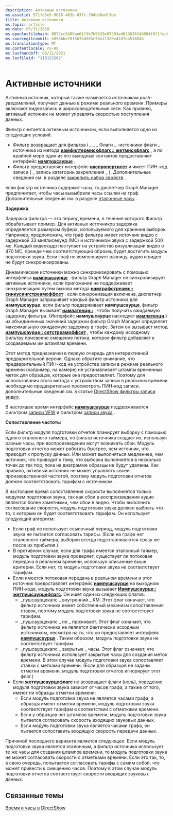 ```yaml
---
description: Активные источники
ms.assetid: 571fe5e5-9616-463b-837c-f8dbb8adf1be
title: Активные источники
ms.topic: article
ms.date: 05/31/2018
ms.openlocfilehash: 8872cc5489ae61f3b7b9629e97303ad033630346094f8f1faa013f5da81d9142
ms.sourcegitcommit: e858bbe701567d4583c50a11326e42d7ea51804b
ms.translationtype: MT
ms.contentlocale: ru-RU
ms.lasthandoff: 08/11/2021
ms.locfileid: "118153202"
---
```

# <a name="live-sources"></a>Активные источники

Активный источник, который также называется *источником push-уведомлений*, получает данные в режиме реального времени. Примеры включают видеозапись и широковещательные сети. Как правило, активный источник не может управлять скоростью поступления данных.

Фильтр считается активным источником, если выполняется одно из следующих условий.

-   Фильтр возвращает для фильтра i \_ \_ \_ Флаги \_ -источники флаги \_ источника из метода [**иамфилтермискфлагс:: жетмискфлагс**](/windows/desktop/api/Strmif/nf-strmif-iamfiltermiscflags-getmiscflags) , а по крайней мере один из его выходных контактов предоставляет интерфейс [**иампушсаурце**](/windows/desktop/api/Strmif/nn-strmif-iampushsource) .
-   Фильтр предоставляет интерфейс [**икспропертисет**](ikspropertyset.md) и имеет ПИН-код записи ( \_ запись категории закрепления \_ ). Дополнительные сведения см. в разделе [закрепить набор свойств](pin-property-set.md) .

если фильтр источника содержит часы, то диспетчер Graph Manager предпочитает, чтобы часы вывыбрали часы ссылки на граф. Дополнительные сведения см. в разделе [эталонные часы](reference-clocks.md) .

**Задержка**

Задержка фильтра — это период времени, в течение которого Фильтр обрабатывает пример. Для активных источников задержка определяется размером буфера, используемого для хранения выборок. Например, предположим, что граф фильтра имеет источник видео с задержкой 33 миллисекунд (МС) и источником звука с задержкой 500 мс. Каждый видеокадр поступает на устройство визуализации видео о 470 МС, прежде чем соответствующий образец будет достигить модуль подготовки звука. Если граф не компенсирует разницу, аудио и видео не будут синхронизированы.

Динамические источники можно синхронизировать с помощью интерфейса [**иампушсаурце**](/windows/desktop/api/Strmif/nn-strmif-iampushsource) . фильтр Graph Manager не синхронизирует активные источники, если приложение не поддерживает синхронизацию путем вызова метода [**иамграфстреамс:: синкусингстреамоффсет**](/windows/desktop/api/Strmif/nf-strmif-iamgraphstreams-syncusingstreamoffset) . если синхронизация включена, диспетчер Graph Manager запрашивает каждый фильтр источника для **иампушсаурце**. если фильтр поддерживает **иампушсаурце**, фильтр Graph Manager вызывает [**иамлатенци::**](/windows/desktop/api/Strmif/nf-strmif-iamlatency-getlatency) , чтобы получить ожидаемую задержку фильтра. (Интерфейс **иампушсаурце** наследует [**иамлатенци**](/windows/desktop/api/Strmif/nn-strmif-iamlatency).) из объединенных значений задержки фильтр Graph Manager определяет максимальную ожидаемую задержку в графе. Затем он вызывает метод [**иампушсаурце:: сетстреамоффсет**](/windows/desktop/api/Strmif/nf-strmif-iampushsource-setstreamoffset) , чтобы каждому исходному фильтру присвоено смещение потока, которое фильтр добавляет к создаваемым им штампам времени.

Этот метод предназначен в первую очередь для интерактивной предварительной версии. Однако обратите внимание, что предварительный ПИН-код на устройстве записи в режиме реального времени (например, на камере) не устанавливает штампы временных меток для образцов, которые она предоставляет. Поэтому для использования этого метода с устройством записи в реальном времени необходимо предварительно просмотреть ПИН-код записи. дополнительные сведения см. в статье [DirectShow фильтры записи видео](directshow-video-capture-filters.md).

В настоящее время интерфейс [**иампушсаурце**](/windows/desktop/api/Strmif/nn-strmif-iampushsource) поддерживается фильтром [записи VFW](vfw-capture-filter.md) и фильтром [записи звука](audio-capture-filter.md) .

**Сопоставление частоты**

Если фильтр модуля подготовки отчетов планирует выборку с помощью одного эталонного таймера, но фильтр источника создает их, используя разные часы, при воспроизведении могут возникать сбои. Модуль подготовки отчетов может работать быстрее, чем источник, что приводит к пропуску данных. Или может выполняться медленнее, чем источник, что приводит к тому, что выборка выполняется в несколько точек до тех пор, пока на диаграмме образцы не будут удалены. Как правило, активный источник не может управлять своей производственной частотой, поэтому модуль подготовки отчетов должен соответствовать тарифам с источником.

В настоящее время сопоставление скорости выполняется только модулем подготовки звука, так как сбои в воспроизведении аудио являются более заметными, чем сбои в видео. Чтобы выполнить согласование скорости, модуль подготовки звука должен выбрать что-то, с которым он будет соответствовать тарифам. Он использует следующий алгоритм:

-   Если граф не использует ссылочный период, модуль подготовки звука не пытается согласовать тарифы. (Если на графе нет эталонного таймера, выборки всегда подготавливаются сразу же после их прибытия.)
-   В противном случае, если для графа имеется эталонный таймер, модуль подготовки звука проверяет, существует ли потоковая передача в реальном времени, используя описанные выше критерии. Если нет, то модуль подготовки звука не соответствует тарифам.
-   Если имеется потоковая передача в реальном времени и этот источник предоставляет интерфейс [**иампушсаурце**](/windows/desktop/api/Strmif/nn-strmif-iampushsource) на выходном ПИН-коде, модуль подготовки звука вызывает [**Иампушсаурце:: жетпушсаурцефлагс**](/windows/desktop/api/Strmif/nf-strmif-iampushsource-getpushsourceflags). Он ищет один из следующих флагов:
    -   \_пушсаурцекапс \_ внутренний \_ RM. Этот флаг означает, что фильтр источника имеет собственный механизм сопоставления ставок, поэтому модуль подготовки звука не соответствует тарифам.
    -   \_пушсаурцекапс \_ не \_ проживает. Этот флаг означает, что фильтр источника не является фактически исходным источником, несмотря на то, что он предоставляет интерфейс [**иампушсаурце**](/windows/desktop/api/Strmif/nn-strmif-iampushsource) . Таким образом, модуль подготовки звука не соответствует тарифам.
    -   \_пушсаурцекапс \_ закрытые \_ часы. Этот флаг означает, что фильтр источника использует закрытые часы для создания меток времени. В этом случае модуль подготовки звука сопоставляет ставки с метками времени. (Если для образцов не заданы отметки времени, модуль подготовки отчетов игнорирует этот флаг.)
-   Если [**жетпушсаурцефлагс**](/windows/desktop/api/Strmif/nf-strmif-iampushsource-getpushsourceflags) не возвращает флаги (ноль), поведение модуля подготовки звука зависит от часов графа, а также от того, имеют ли образцы отметки времени:
    -   Если модуль подготовки звука не является часами графа, а образцы имеют отметки времени, модуль подготовки звука соответствует тарифам в соответствии с отметками времени.
    -   Если у образцов нет штампов времени, модуль подготовки звука пытается согласовать скорость входящих звуковых данных.
    -   Если модуль подготовки звука является часами графа, он пытается сопоставить входящую скорость передачи данных.

Причиной последнего варианта является следующее: Если модуль подготовки звука является эталонным, а фильтр источника использует те же часы для создания штампов времени, то модуль подготовки звука не может согласовать скорости с отметками времени. Если это так, то, в свою очередь, попытается согласовать тарифы с самим собой, что может привести к смещению часов. Поэтому в этом случае модуль подготовки отчетов соответствует скорости входящих звуковых данных.

## <a name="related-topics"></a>Связанные темы

<dl> <dt>

[Время и часы в DirectShow](time-and-clocks-in-directshow.md)
</dt> </dl>

 

 



